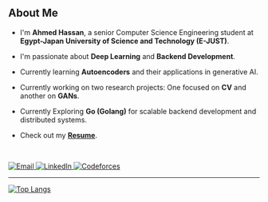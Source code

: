 ## About Me  

- I'm **Ahmed Hassan**, a senior Computer Science Engineering student at **Egypt-Japan University of Science and Technology (E-JUST)**.  
- I'm passionate about **Deep Learning** and **Backend Development**.  
- Currently learning **Autoencoders** and their applications in generative AI.
- Currently working on two research projects: One focused on **CV** and another on **GANs**.

- Currently Exploring **Go (Golang)** for scalable backend development and distributed systems.  
- Check out my **[Resume]([https://drive.google.com/file/d/1u4P2gK9T53b3NAbMQoHutW1FxxAKWTQE/view?usp=sharing](https://drive.google.com/file/d/1XAY1Iuky9Gu7AqPPlqoo02ZkTxwSxSos/view?usp=drive_link))**.  


<br />

<p align="left">
  <a href="mailto:ahmed.hasan@ejust.edu.eg">
    <img src="https://img.shields.io/badge/Email-D14836?style=for-the-badge&logo=gmail&logoColor=white" alt="Email">
  </a>
  <a href="https://www.linkedin.com/in/ahmed-hassan-964002245/">
    <img src="https://img.shields.io/badge/LinkedIn-0077B5?style=for-the-badge&logo=linkedin&logoColor=white" alt="LinkedIn">
  </a>
  <a href="https://codeforces.com/profile/ahmedmo10">
    <img src="https://img.shields.io/badge/Codeforces-1F8ACB?style=for-the-badge&logo=codeforces&logoColor=white" alt="Codeforces">
  </a>
</p>


---



[![Top Langs](https://github-readme-stats.vercel.app/api/top-langs/?username=ahmedmo1242&exclude_repo=JupyterNotebookRepo&hide=jupyter%20notebook,pure%20basic,purebasic,less,scss&layout=compact&hide_title=true&langs_count=8)](https://github.com/anuraghazra/github-readme-stats)

